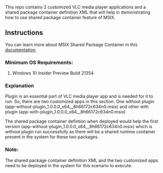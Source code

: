 This repo contains 2 customized VLC media player applications and a shared package container definition XML that will help in demonstrating 
how to use shared package container feature of MSIX.

## Instructions
You can learn more about MSIX Shared Package Container in this [documentation](https://learn.microsoft.com/en-us/windows/msix/manage/shared-package-container).

### Minimum OS Requirements:
1. Windows 10 Insider Preview Build 21354

### Explanation
Plugin is an essential part of VLC media player app and is needed for it to run. 
So, there are two customized apps in this section. One without plugin (app-without-plugin_1.0.0.0_x64__8h66172c634n0.msix) and 
other with plugin (app-with-plugin_1.0.0.0_x64__8h66172c634n0.msix)

The shared package container defintion when deployed would help the first version (app-without-plugin_1.0.0.0_x64__8h66172c634n0.msix) which is 
without plugin run successfully as there will be a shared runtime container present in the system for these two packages.
### Note: 
The shared package container definition XML and the two customized apps need to be deployed in the system for this scenario to execute.
